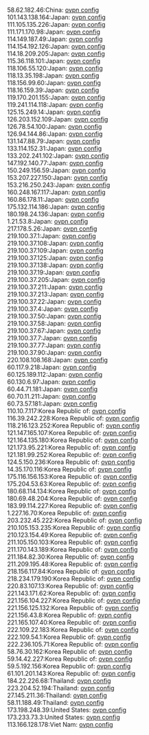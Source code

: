 58.62.182.46:China: [ovpn config](vpn/58_62_182_46.ovpn)  
101.143.138.164:Japan: [ovpn config](vpn/101_143_138_164.ovpn)  
111.105.135.226:Japan: [ovpn config](vpn/111_105_135_226.ovpn)  
111.171.170.98:Japan: [ovpn config](vpn/111_171_170_98.ovpn)  
114.149.187.49:Japan: [ovpn config](vpn/114_149_187_49.ovpn)  
114.154.192.126:Japan: [ovpn config](vpn/114_154_192_126.ovpn)  
114.18.209.205:Japan: [ovpn config](vpn/114_18_209_205.ovpn)  
115.36.118.101:Japan: [ovpn config](vpn/115_36_118_101.ovpn)  
118.106.55.120:Japan: [ovpn config](vpn/118_106_55_120.ovpn)  
118.13.35.198:Japan: [ovpn config](vpn/118_13_35_198.ovpn)  
118.156.99.60:Japan: [ovpn config](vpn/118_156_99_60.ovpn)  
118.16.159.39:Japan: [ovpn config](vpn/118_16_159_39.ovpn)  
119.170.201.155:Japan: [ovpn config](vpn/119_170_201_155.ovpn)  
119.241.114.118:Japan: [ovpn config](vpn/119_241_114_118.ovpn)  
125.15.249.14:Japan: [ovpn config](vpn/125_15_249_14.ovpn)  
126.203.152.109:Japan: [ovpn config](vpn/126_203_152_109.ovpn)  
126.78.54.100:Japan: [ovpn config](vpn/126_78_54_100.ovpn)  
126.94.144.86:Japan: [ovpn config](vpn/126_94_144_86.ovpn)  
131.147.88.79:Japan: [ovpn config](vpn/131_147_88_79.ovpn)  
133.114.152.31:Japan: [ovpn config](vpn/133_114_152_31.ovpn)  
133.202.241.102:Japan: [ovpn config](vpn/133_202_241_102.ovpn)  
147.192.140.77:Japan: [ovpn config](vpn/147_192_140_77.ovpn)  
150.249.156.59:Japan: [ovpn config](vpn/150_249_156_59.ovpn)  
153.207.227.150:Japan: [ovpn config](vpn/153_207_227_150.ovpn)  
153.216.250.243:Japan: [ovpn config](vpn/153_216_250_243.ovpn)  
160.248.167.117:Japan: [ovpn config](vpn/160_248_167_117.ovpn)  
160.86.178.11:Japan: [ovpn config](vpn/160_86_178_11.ovpn)  
175.132.114.186:Japan: [ovpn config](vpn/175_132_114_186.ovpn)  
180.198.24.136:Japan: [ovpn config](vpn/180_198_24_136.ovpn)  
1.21.53.8:Japan: [ovpn config](vpn/1_21_53_8.ovpn)  
217.178.5.26:Japan: [ovpn config](vpn/217_178_5_26.ovpn)  
219.100.37.1:Japan: [ovpn config](vpn/219_100_37_1.ovpn)  
219.100.37.108:Japan: [ovpn config](vpn/219_100_37_108.ovpn)  
219.100.37.109:Japan: [ovpn config](vpn/219_100_37_109.ovpn)  
219.100.37.125:Japan: [ovpn config](vpn/219_100_37_125.ovpn)  
219.100.37.138:Japan: [ovpn config](vpn/219_100_37_138.ovpn)  
219.100.37.19:Japan: [ovpn config](vpn/219_100_37_19.ovpn)  
219.100.37.205:Japan: [ovpn config](vpn/219_100_37_205.ovpn)  
219.100.37.211:Japan: [ovpn config](vpn/219_100_37_211.ovpn)  
219.100.37.213:Japan: [ovpn config](vpn/219_100_37_213.ovpn)  
219.100.37.22:Japan: [ovpn config](vpn/219_100_37_22.ovpn)  
219.100.37.4:Japan: [ovpn config](vpn/219_100_37_4.ovpn)  
219.100.37.50:Japan: [ovpn config](vpn/219_100_37_50.ovpn)  
219.100.37.58:Japan: [ovpn config](vpn/219_100_37_58.ovpn)  
219.100.37.67:Japan: [ovpn config](vpn/219_100_37_67.ovpn)  
219.100.37.7:Japan: [ovpn config](vpn/219_100_37_7.ovpn)  
219.100.37.77:Japan: [ovpn config](vpn/219_100_37_77.ovpn)  
219.100.37.90:Japan: [ovpn config](vpn/219_100_37_90.ovpn)  
220.108.108.168:Japan: [ovpn config](vpn/220_108_108_168.ovpn)  
60.117.9.218:Japan: [ovpn config](vpn/60_117_9_218.ovpn)  
60.125.189.112:Japan: [ovpn config](vpn/60_125_189_112.ovpn)  
60.130.6.97:Japan: [ovpn config](vpn/60_130_6_97.ovpn)  
60.44.71.181:Japan: [ovpn config](vpn/60_44_71_181.ovpn)  
60.70.11.211:Japan: [ovpn config](vpn/60_70_11_211.ovpn)  
60.73.57.181:Japan: [ovpn config](vpn/60_73_57_181.ovpn)  
110.10.7.117:Korea Republic of: [ovpn config](vpn/110_10_7_117.ovpn)  
116.39.242.228:Korea Republic of: [ovpn config](vpn/116_39_242_228.ovpn)  
118.216.123.252:Korea Republic of: [ovpn config](vpn/118_216_123_252.ovpn)  
121.147.165.107:Korea Republic of: [ovpn config](vpn/121_147_165_107.ovpn)  
121.164.135.180:Korea Republic of: [ovpn config](vpn/121_164_135_180.ovpn)  
121.173.95.221:Korea Republic of: [ovpn config](vpn/121_173_95_221.ovpn)  
121.181.99.252:Korea Republic of: [ovpn config](vpn/121_181_99_252.ovpn)  
124.5.150.236:Korea Republic of: [ovpn config](vpn/124_5_150_236.ovpn)  
14.35.170.116:Korea Republic of: [ovpn config](vpn/14_35_170_116.ovpn)  
175.116.156.153:Korea Republic of: [ovpn config](vpn/175_116_156_153.ovpn)  
175.204.53.63:Korea Republic of: [ovpn config](vpn/175_204_53_63.ovpn)  
180.68.114.134:Korea Republic of: [ovpn config](vpn/180_68_114_134.ovpn)  
180.69.48.204:Korea Republic of: [ovpn config](vpn/180_69_48_204.ovpn)  
183.99.114.227:Korea Republic of: [ovpn config](vpn/183_99_114_227.ovpn)  
1.227.16.70:Korea Republic of: [ovpn config](vpn/1_227_16_70.ovpn)  
203.232.45.222:Korea Republic of: [ovpn config](vpn/203_232_45_222.ovpn)  
210.105.153.235:Korea Republic of: [ovpn config](vpn/210_105_153_235.ovpn)  
210.123.154.49:Korea Republic of: [ovpn config](vpn/210_123_154_49.ovpn)  
211.105.150.103:Korea Republic of: [ovpn config](vpn/211_105_150_103.ovpn)  
211.170.143.189:Korea Republic of: [ovpn config](vpn/211_170_143_189.ovpn)  
211.184.82.30:Korea Republic of: [ovpn config](vpn/211_184_82_30.ovpn)  
211.209.195.48:Korea Republic of: [ovpn config](vpn/211_209_195_48.ovpn)  
218.156.117.84:Korea Republic of: [ovpn config](vpn/218_156_117_84.ovpn)  
218.234.179.190:Korea Republic of: [ovpn config](vpn/218_234_179_190.ovpn)  
220.83.107.13:Korea Republic of: [ovpn config](vpn/220_83_107_13.ovpn)  
221.143.171.62:Korea Republic of: [ovpn config](vpn/221_143_171_62.ovpn)  
221.156.104.227:Korea Republic of: [ovpn config](vpn/221_156_104_227.ovpn)  
221.156.125.132:Korea Republic of: [ovpn config](vpn/221_156_125_132.ovpn)  
221.156.43.8:Korea Republic of: [ovpn config](vpn/221_156_43_8.ovpn)  
221.165.107.40:Korea Republic of: [ovpn config](vpn/221_165_107_40.ovpn)  
222.109.22.183:Korea Republic of: [ovpn config](vpn/222_109_22_183.ovpn)  
222.109.54.1:Korea Republic of: [ovpn config](vpn/222_109_54_1.ovpn)  
222.236.105.71:Korea Republic of: [ovpn config](vpn/222_236_105_71.ovpn)  
58.76.30.162:Korea Republic of: [ovpn config](vpn/58_76_30_162.ovpn)  
59.14.42.227:Korea Republic of: [ovpn config](vpn/59_14_42_227.ovpn)  
59.5.192.156:Korea Republic of: [ovpn config](vpn/59_5_192_156.ovpn)  
61.101.201.143:Korea Republic of: [ovpn config](vpn/61_101_201_143.ovpn)  
184.22.226.68:Thailand: [ovpn config](vpn/184_22_226_68.ovpn)  
223.204.52.194:Thailand: [ovpn config](vpn/223_204_52_194.ovpn)  
27.145.211.36:Thailand: [ovpn config](vpn/27_145_211_36.ovpn)  
58.11.188.49:Thailand: [ovpn config](vpn/58_11_188_49.ovpn)  
173.198.248.39:United States: [ovpn config](vpn/173_198_248_39.ovpn)  
173.233.73.3:United States: [ovpn config](vpn/173_233_73_3.ovpn)  
113.166.128.178:Viet Nam: [ovpn config](vpn/113_166_128_178.ovpn)  
